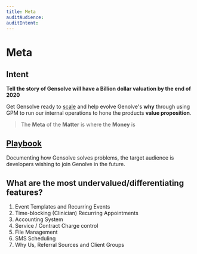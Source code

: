 ```yaml
---
title: Meta
auditAudience:
auditIntent:
---
```


# Meta

## Intent

**Tell the story of Gensolve will have a Billion dollar valuation by the end of 2020**

Get Gensolve ready to [scale](https://mastersofscale.com/) and help evolve Genolve's **why** through using GPM to run our internal operations to hone the products **value proposition**.

> The **Meta** of the **Matter** is where the **Money** is

## [Playbook](./playbook/)

Documenting how Gensolve solves problems, the target audience is developers wishing to join Genolve in the future.

## What are the most undervalued/differentiating features?

1. Event Templates and Recurring Events
2. Time-blocking (Clinician) Recurring Appointments
3. Accounting System
4. Service / Contract Charge control
5. File Management
6. SMS Scheduling
7. Why Us, Referral Sources and Client Groups
